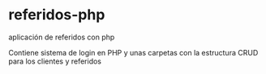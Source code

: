 # referidos-php
aplicación de referidos con php

Contiene sistema de login en PHP y unas carpetas con la estructura CRUD para los clientes y referidos

